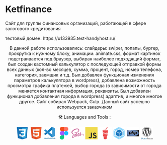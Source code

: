 # Ketfinance

Сайт для группы финансовых организаций, работающей в сфере залогового кредитования

<p> тестовый домен:  https://u133935.test-handyhost.ru/  </p>

<div  id="ladesign_description" align="center" >
  
  <p> В данной работе использовались: слайдеры: swiper, попапы, бургер, прокрутка к нужному блоку, анимации: animate.css, формат картинок подстраивается под браузер, выбирая наиболее подходящий формат, был создан кастомный калькулятор с последующей отправкой формы всех данных (кол-во месяцев, сумма, процент, город, номер телефона, категория, заемщик и т.д. Был добавлен функционал изменения параметров калькулятора в wordpress), добавлена возможность просмотра графика платежей, выбор города (в зависимости от города меняется контактная информация, реквизиты. Был добавлен функционал добавления города в wordpress) адаптив, и многое многое другое. Сайт собирал Webpack, Gulp. Данный сайт успешно используется заказчиком </p>
  
  
  
:hammer_and_wrench: Languages and Tools :
  <br>
  <br>
  <img src="https://github.com/devicons/devicon/blob/master/icons/css3/css3-original.svg" title="Css3" alt="Css3" width="40" height="40"/>
   <img src="https://github.com/devicons/devicon/blob/master/icons/html5/html5-original.svg" title="Html5" alt="Html5" width="40" height="40"/>
  <img src="https://github.com/devicons/devicon/blob/master/icons/vscode/vscode-original-wordmark.svg" title="vscode" alt="vscode" width="40" height="40"/>
   <img src="https://github.com/devicons/devicon/blob/master/icons/figma/figma-original.svg" title="figma" alt="figma" width="40" height="40"/>
   <img src="https://github.com/devicons/devicon/blob/master/icons/sass/sass-original.svg" title="sass" alt="sass" width="40" height="40"/>
   <img src="https://github.com/devicons/devicon/blob/master/icons/javascript/javascript-original.svg" title="JavaScript" alt="JavaScript" width="40" height="40"/>
   <img src="https://github.com/devicons/devicon/blob/master/icons/gulp/gulp-plain.svg" title="Gulp" alt="Gulp" width="40" height="40"/>
   <img src="https://github.com/devicons/devicon/blob/master/icons/webpack/webpack-original.svg" title="webpack" alt="webpack" width="40" height="40"/>
   <img src="https://github.com/devicons/devicon/blob/master/icons/php/php-original.svg" title="PHP" alt="PHP" width="40" height="40"/>
   <img src="https://github.com/devicons/devicon/blob/master/icons/wordpress/wordpress-original.svg" title="wordpress" alt="wordpress" width="40" height="40"/>
  </div>
